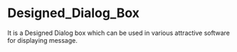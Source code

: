 # Designed_Dialog_Box
It is a Designed Dialog box which can be used in various attractive software for displaying message.
